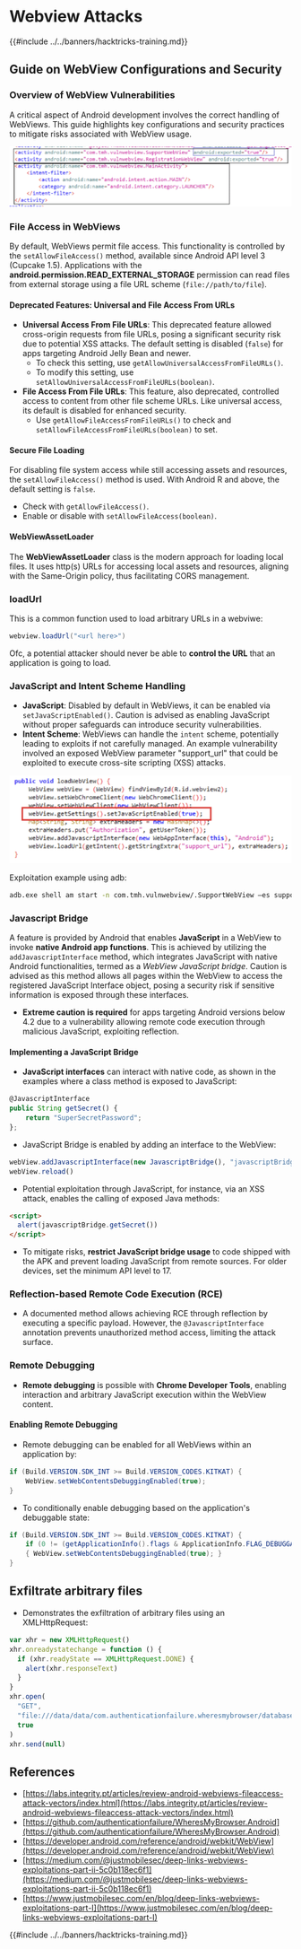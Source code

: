 # Webview Attacks

{{#include ../../banners/hacktricks-training.md}}

## Guide on WebView Configurations and Security

### Overview of WebView Vulnerabilities

A critical aspect of Android development involves the correct handling of WebViews. This guide highlights key configurations and security practices to mitigate risks associated with WebView usage.

![WebView Example](<../../images/image (1190).png>)

### **File Access in WebViews**

By default, WebViews permit file access. This functionality is controlled by the `setAllowFileAccess()` method, available since Android API level 3 (Cupcake 1.5). Applications with the **android.permission.READ_EXTERNAL_STORAGE** permission can read files from external storage using a file URL scheme (`file://path/to/file`).

#### **Deprecated Features: Universal and File Access From URLs**

- **Universal Access From File URLs**: This deprecated feature allowed cross-origin requests from file URLs, posing a significant security risk due to potential XSS attacks. The default setting is disabled (`false`) for apps targeting Android Jelly Bean and newer.
  - To check this setting, use `getAllowUniversalAccessFromFileURLs()`.
  - To modify this setting, use `setAllowUniversalAccessFromFileURLs(boolean)`.
- **File Access From File URLs**: This feature, also deprecated, controlled access to content from other file scheme URLs. Like universal access, its default is disabled for enhanced security.
  - Use `getAllowFileAccessFromFileURLs()` to check and `setAllowFileAccessFromFileURLs(boolean)` to set.

#### **Secure File Loading**

For disabling file system access while still accessing assets and resources, the `setAllowFileAccess()` method is used. With Android R and above, the default setting is `false`.

- Check with `getAllowFileAccess()`.
- Enable or disable with `setAllowFileAccess(boolean)`.

#### **WebViewAssetLoader**

The **WebViewAssetLoader** class is the modern approach for loading local files. It uses http(s) URLs for accessing local assets and resources, aligning with the Same-Origin policy, thus facilitating CORS management.

### loadUrl

This is a common function used to load arbitrary URLs in a webviwe:

```java
webview.loadUrl("<url here>")
```

Ofc, a potential attacker should never be able to **control the URL** that an application is going to load.

### **JavaScript and Intent Scheme Handling**

- **JavaScript**: Disabled by default in WebViews, it can be enabled via `setJavaScriptEnabled()`. Caution is advised as enabling JavaScript without proper safeguards can introduce security vulnerabilities.
- **Intent Scheme**: WebViews can handle the `intent` scheme, potentially leading to exploits if not carefully managed. An example vulnerability involved an exposed WebView parameter "support_url" that could be exploited to execute cross-site scripting (XSS) attacks.

![Vulnerable WebView](<../../images/image (1191).png>)

Exploitation example using adb:

```bash
adb.exe shell am start -n com.tmh.vulnwebview/.SupportWebView –es support_url "https://example.com/xss.html"
```

### Javascript Bridge

A feature is provided by Android that enables **JavaScript** in a WebView to invoke **native Android app functions**. This is achieved by utilizing the `addJavascriptInterface` method, which integrates JavaScript with native Android functionalities, termed as a _WebView JavaScript bridge_. Caution is advised as this method allows all pages within the WebView to access the registered JavaScript Interface object, posing a security risk if sensitive information is exposed through these interfaces.

- **Extreme caution is required** for apps targeting Android versions below 4.2 due to a vulnerability allowing remote code execution through malicious JavaScript, exploiting reflection.

#### Implementing a JavaScript Bridge

- **JavaScript interfaces** can interact with native code, as shown in the examples where a class method is exposed to JavaScript:

```javascript
@JavascriptInterface
public String getSecret() {
    return "SuperSecretPassword";
};
```

- JavaScript Bridge is enabled by adding an interface to the WebView:

```javascript
webView.addJavascriptInterface(new JavascriptBridge(), "javascriptBridge")
webView.reload()
```

- Potential exploitation through JavaScript, for instance, via an XSS attack, enables the calling of exposed Java methods:

```html
<script>
  alert(javascriptBridge.getSecret())
</script>
```

- To mitigate risks, **restrict JavaScript bridge usage** to code shipped with the APK and prevent loading JavaScript from remote sources. For older devices, set the minimum API level to 17.

### Reflection-based Remote Code Execution (RCE)

- A documented method allows achieving RCE through reflection by executing a specific payload. However, the `@JavascriptInterface` annotation prevents unauthorized method access, limiting the attack surface.

### Remote Debugging

- **Remote debugging** is possible with **Chrome Developer Tools**, enabling interaction and arbitrary JavaScript execution within the WebView content.

#### Enabling Remote Debugging

- Remote debugging can be enabled for all WebViews within an application by:

```java
if (Build.VERSION.SDK_INT >= Build.VERSION_CODES.KITKAT) {
    WebView.setWebContentsDebuggingEnabled(true);
}
```

- To conditionally enable debugging based on the application's debuggable state:

```java
if (Build.VERSION.SDK_INT >= Build.VERSION_CODES.KITKAT) {
    if (0 != (getApplicationInfo().flags & ApplicationInfo.FLAG_DEBUGGABLE))
    { WebView.setWebContentsDebuggingEnabled(true); }
}
```

## Exfiltrate arbitrary files

- Demonstrates the exfiltration of arbitrary files using an XMLHttpRequest:

```javascript
var xhr = new XMLHttpRequest()
xhr.onreadystatechange = function () {
  if (xhr.readyState == XMLHttpRequest.DONE) {
    alert(xhr.responseText)
  }
}
xhr.open(
  "GET",
  "file:///data/data/com.authenticationfailure.wheresmybrowser/databases/super_secret.db",
  true
)
xhr.send(null)
```

## References

- [https://labs.integrity.pt/articles/review-android-webviews-fileaccess-attack-vectors/index.html](https://labs.integrity.pt/articles/review-android-webviews-fileaccess-attack-vectors/index.html)
- [https://github.com/authenticationfailure/WheresMyBrowser.Android](https://github.com/authenticationfailure/WheresMyBrowser.Android)
- [https://developer.android.com/reference/android/webkit/WebView](https://developer.android.com/reference/android/webkit/WebView)
- [https://medium.com/@justmobilesec/deep-links-webviews-exploitations-part-ii-5c0b118ec6f1](https://medium.com/@justmobilesec/deep-links-webviews-exploitations-part-ii-5c0b118ec6f1)
- [https://www.justmobilesec.com/en/blog/deep-links-webviews-exploitations-part-I](https://www.justmobilesec.com/en/blog/deep-links-webviews-exploitations-part-I)

{{#include ../../banners/hacktricks-training.md}}

